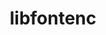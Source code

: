 ---
title: "libfontenc"
layout: cache
categories: [package, develop]
meta: {"compilers": ["gcc@10.5.0", "gcc@11.1.0", "gcc@11.4.0", "gcc@13.3.0", "intel-oneapi-compilers@2025.1.0"], "num_specs": 28, "num_specs_by_stack": {"data-vis-sdk": 5, "developer-tools-aarch64-linux-gnu": 6, "developer-tools-x86_64_v3-linux-gnu": 6, "e4s": 5, "e4s-oneapi": 6, "hep": 5, "root": 28}, "oss": ["centos7", "rhel8", "ubuntu20.04", "ubuntu22.04"], "platforms": ["linux"], "stacks": ["data-vis-sdk", "developer-tools-aarch64-linux-gnu", "developer-tools-x86_64_v3-linux-gnu", "e4s", "e4s-oneapi", "hep", "root"], "targets": ["aarch64", "x86_64_v3"], "versions": ["1.1.8"]}
spec_details: [{"compiler": "intel-oneapi-compilers@2025.1.0", "hash": "2brcfagbljd75zp7s3qfbu44k2cxiabs", "os": "ubuntu22.04", "platform": "linux", "size": "-", "stacks": ["e4s-oneapi", "root"], "target": "x86_64_v3", "variants": ["build_system=autotools"], "versions": ["1.1.8"]}, {"compiler": "gcc@11.4.0", "hash": "467p2lx7ih35rbvwe37pp6o6tll7rsib", "os": "ubuntu22.04", "platform": "linux", "size": "-", "stacks": ["e4s", "hep", "root"], "target": "x86_64_v3", "variants": ["build_system=autotools"], "versions": ["1.1.8"]}, {"compiler": "gcc@10.5.0", "hash": "4xrr42a34tpaptqxsts3uqowhym55s46", "os": "centos7", "platform": "linux", "size": "-", "stacks": ["developer-tools-x86_64_v3-linux-gnu", "root"], "target": "x86_64_v3", "variants": ["build_system=autotools"], "versions": ["1.1.8"]}, {"compiler": "intel-oneapi-compilers@2025.1.0", "hash": "63fvxpo3gabhqag3qutbkkvmntv76zqu", "os": "ubuntu22.04", "platform": "linux", "size": "-", "stacks": ["e4s-oneapi", "root"], "target": "x86_64_v3", "variants": ["build_system=autotools"], "versions": ["1.1.8"]}, {"compiler": "gcc@10.5.0", "hash": "bfwrvcqjxg3w2gwm24vcnuux7hf7gllc", "os": "centos7", "platform": "linux", "size": "-", "stacks": ["developer-tools-x86_64_v3-linux-gnu", "root"], "target": "x86_64_v3", "variants": ["build_system=autotools"], "versions": ["1.1.8"]}, {"compiler": "gcc@11.1.0", "hash": "ccfrgqnugclwqxi624nvbyporljycmdv", "os": "ubuntu20.04", "platform": "linux", "size": "-", "stacks": ["data-vis-sdk", "root"], "target": "x86_64_v3", "variants": ["build_system=autotools"], "versions": ["1.1.8"]}, {"compiler": "intel-oneapi-compilers@2025.1.0", "hash": "cse3z5d7ap76gaw7khfk36i5tjv6qm3z", "os": "ubuntu22.04", "platform": "linux", "size": "-", "stacks": ["e4s-oneapi", "root"], "target": "x86_64_v3", "variants": ["build_system=autotools"], "versions": ["1.1.8"]}, {"compiler": "gcc@10.5.0", "hash": "cymfnokzb3jpb22pdpvuv64uvltvrpqm", "os": "centos7", "platform": "linux", "size": "-", "stacks": ["developer-tools-x86_64_v3-linux-gnu", "root"], "target": "x86_64_v3", "variants": ["build_system=autotools"], "versions": ["1.1.8"]}, {"compiler": "gcc@11.1.0", "hash": "dzxyualqbbbxdokh7ksl3byffai53375", "os": "ubuntu20.04", "platform": "linux", "size": "-", "stacks": ["data-vis-sdk", "root"], "target": "x86_64_v3", "variants": ["build_system=autotools"], "versions": ["1.1.8"]}, {"compiler": "gcc@13.3.0", "hash": "e7y7nccahii4ohg3vjw6yz53p624gy54", "os": "rhel8", "platform": "linux", "size": "-", "stacks": ["developer-tools-aarch64-linux-gnu", "root"], "target": "aarch64", "variants": ["build_system=autotools"], "versions": ["1.1.8"]}, {"compiler": "intel-oneapi-compilers@2025.1.0", "hash": "ferqsmngizovsmfkrll62oefyyqvumos", "os": "ubuntu22.04", "platform": "linux", "size": "-", "stacks": ["e4s-oneapi", "root"], "target": "x86_64_v3", "variants": ["build_system=autotools"], "versions": ["1.1.8"]}, {"compiler": "gcc@11.1.0", "hash": "iwg22m7r5foteybbb2u4n2tkbjnmsuba", "os": "ubuntu20.04", "platform": "linux", "size": "-", "stacks": ["data-vis-sdk", "root"], "target": "x86_64_v3", "variants": ["build_system=autotools"], "versions": ["1.1.8"]}, {"compiler": "gcc@10.5.0", "hash": "jhm2b6hnkdvarn5un2wcowdi5f2bg4bb", "os": "centos7", "platform": "linux", "size": "-", "stacks": ["developer-tools-x86_64_v3-linux-gnu", "root"], "target": "x86_64_v3", "variants": ["build_system=autotools"], "versions": ["1.1.8"]}, {"compiler": "gcc@10.5.0", "hash": "jtxou2jtmrnylegtjpx44ekvq2pzkwbd", "os": "centos7", "platform": "linux", "size": "-", "stacks": ["developer-tools-x86_64_v3-linux-gnu", "root"], "target": "x86_64_v3", "variants": ["build_system=autotools"], "versions": ["1.1.8"]}, {"compiler": "intel-oneapi-compilers@2025.1.0", "hash": "jvaidoxzkw7yojmkl3cusmlazvoetfvq", "os": "ubuntu22.04", "platform": "linux", "size": "-", "stacks": ["e4s-oneapi", "root"], "target": "x86_64_v3", "variants": ["build_system=autotools"], "versions": ["1.1.8"]}, {"compiler": "gcc@11.1.0", "hash": "mtiovda64c4intrs6bxevym5a26f6zid", "os": "ubuntu20.04", "platform": "linux", "size": "-", "stacks": ["data-vis-sdk", "root"], "target": "x86_64_v3", "variants": ["build_system=autotools"], "versions": ["1.1.8"]}, {"compiler": "gcc@11.4.0", "hash": "om7nwvrovd4hna6c3cesmenzcgisjcql", "os": "ubuntu22.04", "platform": "linux", "size": "-", "stacks": ["e4s", "hep", "root"], "target": "x86_64_v3", "variants": ["build_system=autotools"], "versions": ["1.1.8"]}, {"compiler": "gcc@13.3.0", "hash": "onuwk6mjxcjtydd2smbhs6y3sdeds4my", "os": "rhel8", "platform": "linux", "size": "-", "stacks": ["developer-tools-aarch64-linux-gnu", "root"], "target": "aarch64", "variants": ["build_system=autotools"], "versions": ["1.1.8"]}, {"compiler": "gcc@13.3.0", "hash": "pohcaemecv2lcj2h4lorgjsfxi6hvuma", "os": "rhel8", "platform": "linux", "size": "-", "stacks": ["developer-tools-aarch64-linux-gnu", "root"], "target": "aarch64", "variants": ["build_system=autotools"], "versions": ["1.1.8"]}, {"compiler": "gcc@11.4.0", "hash": "qddmwuffbwoxuv7b2rm57bhdxkv5fvbq", "os": "ubuntu22.04", "platform": "linux", "size": "-", "stacks": ["e4s", "hep", "root"], "target": "x86_64_v3", "variants": ["build_system=autotools"], "versions": ["1.1.8"]}, {"compiler": "gcc@13.3.0", "hash": "rcjvkcqs2xgvexamkmgx6d7trs4fse5p", "os": "rhel8", "platform": "linux", "size": "-", "stacks": ["developer-tools-aarch64-linux-gnu", "root"], "target": "aarch64", "variants": ["build_system=autotools"], "versions": ["1.1.8"]}, {"compiler": "gcc@11.4.0", "hash": "tihp5e57bd2simrvmcjb56adrapnchfo", "os": "ubuntu22.04", "platform": "linux", "size": "-", "stacks": ["e4s", "hep", "root"], "target": "x86_64_v3", "variants": ["build_system=autotools"], "versions": ["1.1.8"]}, {"compiler": "gcc@11.4.0", "hash": "u3wxsqneyot64gtqonindawkrqsujrxr", "os": "ubuntu22.04", "platform": "linux", "size": "-", "stacks": ["e4s", "hep", "root"], "target": "x86_64_v3", "variants": ["build_system=autotools"], "versions": ["1.1.8"]}, {"compiler": "gcc@13.3.0", "hash": "y7433xv52xcd6hufqq4ydorxlfkblmxi", "os": "rhel8", "platform": "linux", "size": "-", "stacks": ["developer-tools-aarch64-linux-gnu", "root"], "target": "aarch64", "variants": ["build_system=autotools"], "versions": ["1.1.8"]}, {"compiler": "gcc@13.3.0", "hash": "ypn35b5np3qwihqnl2jizq4wfn35ngfw", "os": "rhel8", "platform": "linux", "size": "-", "stacks": ["developer-tools-aarch64-linux-gnu", "root"], "target": "aarch64", "variants": ["build_system=autotools"], "versions": ["1.1.8"]}, {"compiler": "intel-oneapi-compilers@2025.1.0", "hash": "ywzcors3jtgiirxkbzp4v5x3wdmsjvay", "os": "ubuntu22.04", "platform": "linux", "size": "-", "stacks": ["e4s-oneapi", "root"], "target": "x86_64_v3", "variants": ["build_system=autotools"], "versions": ["1.1.8"]}, {"compiler": "gcc@10.5.0", "hash": "yylyabdx7b7bzhjrpha2a5zmm663hj6s", "os": "centos7", "platform": "linux", "size": "-", "stacks": ["developer-tools-x86_64_v3-linux-gnu", "root"], "target": "x86_64_v3", "variants": ["build_system=autotools"], "versions": ["1.1.8"]}, {"compiler": "gcc@11.1.0", "hash": "zhec4kd2oxevvtdp5jox5yqq4m56v3q2", "os": "ubuntu20.04", "platform": "linux", "size": "-", "stacks": ["data-vis-sdk", "root"], "target": "x86_64_v3", "variants": ["build_system=autotools"], "versions": ["1.1.8"]}]
---